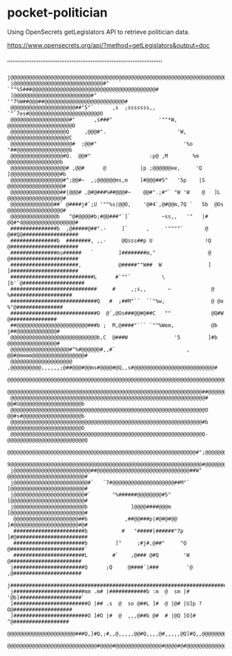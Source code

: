 # pocket-politician

Using OpenSecrets getLegislators API to retrieve politician data.

https://www.opensecrets.org/api/?method=getLegislators&output=doc

 ,,,,,,,,,,,,,,,,,,,,,,,,,,,,,,,,,,,,,,,,,,,,,,,,,,,,,,,,,,,,,,,,,,,,,,,,,,,,,,,,,,,,,,,,,     

     j@@@@@@@@@@@@@@@@@@@@@@@@@@@@@@@@@@@@@@@@@@@@@@@@@@@@@@@@@@@@@@@@@@@@@@@@@@@@@@@@@@@@@@@@#     
     j@@@@@@@@@@@@@@@@@@@@@@@@@@@@@#"   `     `""%5###@@@@@@@@@@@@@@@@@@@@@@@@@@@@@@@@@@@@@@@@#     
     ]@@@@@@@@@@@@@@@@@@@@@@@@@#"                       '"7%W##@@@##@@@@@@@@@@@@@@@@@@@@@@@@@@#     
     @@@@@@@@@@@@@@@@@@@@@##"5"`      ,s  ;sssssss,,            `^`7es#@@@@@@@@@@@@@@@@@@@@@@@O     
     @@@@@@@@@@@@@@@@@@@#"      ,s###"               '""*W,              @@@@@@@@@@@@@@@@@@@@@O     
     @@@@@@@@@@@@@@@@@@Q     ,@@@#".                       'W,            @@@@@@@@@@@@@@@@@@@@C     
     @@@@@@@@@@@@@@@@@@@@#  ;@@#"                            '%o          "##@@@@@@@@@@@@@@@@@b     
     @@@@@@@@@@@@@@@@@#Q.  @@#"                   :p@ ,M        %m           @@@@@@@@@@@@@@@@@b     
     @@@@@@@@@@@@@@@@@@# ,@@#      @           |p ;@@@@@@ee,     'Q         ]@@@@@@@@@@@@@@@@#b     
     @@@@@@@@@@@@@@@@@#^;@@#~  ,;@@@@@@ms,m    ]#@@@##5^   '5p    |S       @@@@@@@@@@@@@@@@@@#     
     @@@@@@@@@@@@@@@@##|@@@# ,@#@###%##@@@#~    @@#".;#"` "W 'W    @   ]L  @@@@@@@@@@@@@@@@@@#      
     @@@@@@@@@@@@@@##` @####j#`;U '""%s|@@O,    '@#4`,@#@@m,7Q `   5b  @Os @@@@@@@@@@@@@@@@@@#      
     @@@@@@@@@@@@@@@b   ^@#@@@@#b;#@@###"`]`          ~ss,,   '"   |#  @Q#*d@@@@@@@@@@@@@@@@@#      
     ###############b  ,@#####@##".-     ]`      ,     '""""`       @  @##Q@##################      
     ###############b  ########, ,,-     @Qsss##p U                 !Q @######################      
     ###############ms######   `        ]########m,"                 @ @######################      
     ######################,            @#####""W##  W               ] ]######################      
     ###########################L      #`""`          \              |b'`@####################      
     ############################     #     ,;s,,       ~             @  %####################      
     ############################Q   #  ;##M"``  ``"%w,               @ @o  %"@###############      
     ############################O  @`,@Os###@@#@##C   ""             @Q#W    @###############      
     ##@@@@@@@@@@@@@@@@@@@@@@@###b ;  M,@####"``` `""%Wem,            @b     j##@@@@@@@@@@@@@#      
     @@@@@@@@@@@@@@@@@@@@@@@@@@@@b,C  @###W               '5         ]#b     @@@@@@@@@@@@@@@@#      
     @@@@@@@@@@@@@@@@@@@#^%#@@@@@@#,,#`                       ,     @@#@mmmm@@@@@@@@@@@@@@@@@#      
     @@@@@@@@@@@@@@@@@@@@ ,@@@@@@@@@@,,,,,,;@##@@@#@@ms#@@@@#@Q,,s#@@@@@@@@@@@@@@@@@@@@@@@@@@#      
     @@@@@@@@@@@@@@@@@@@@@@@@@@@@@@@@@@@@@@@@@@@@@@@@@@@@@@@@@@@@@@@@@@@@@@@@@@@@@@@@@@@@@@@@#      
     @@@@@@@@@@@@@@@@@@@@@@@@@@@@@@@@@@@@@@@@@@@@@@@@@@@@@@@@@@@@@@@##@@@@@@@@@@@@@@@@@@@@@@@#      
     @@@@@@@@@@@@@@@@@@@@@@@@@@@@@@@@@@@@@@@@@@@@@@@@@@@@@@@@@@@@@@@# @@#U@@@@@@@@@@@@@@@@@@@@b     
     @@@@@@@@@@@@@@@@@@@@@@@@@@@@@@@@@@@@@@@@@@@@@@@@@@@@@@@@@@@@@@@O @@#s#@@@@@@@@@@@@@@@@@@@b     
     @@@@@@@@@@@@@@@@@@@@@@@@@@@@@@@@@@@@@@@@@@@@@@@@@@@@@@@@@@@@@@#b @@@@@@@@@@@@@@@@@@@@@@@@O     
     @@@@@@@@@@@@@@@@@@@@@@@@@@@@@@@@@@@@@@@@@@@@@@@@@@@@@@@@@@@@@@Q-@@@@@@@@@@@@@@@@@@@@@@@@@Q     
     @@@@@@@@@@@@@@@@@@@@@@@@@@@@@@@@@@@@@@@@@@@@@@@@@@@@@@@@@@@@@#";@@@@@@@@@@@@@@@@@@@@@@@@@Q     
     9@@@@@@@@@@@@@@@@@@@@@@@@@@@@@@@@@@@@@@@@@@@@@@@@@@@@@@@@@@@@@@#@@@@@@@@@@@@@@@@@@@@@@@@@Q     
     j@@@@@@@@@@@@@@@@@@@@@@@@@##@@@@@@@@@@@@@@@@@@@@@@@@@@@@@@##W"  @@@@@@@@@@@@@@@@@@@@@@@@@#     
     j@@@@@@@@@@@@@@@@@@@@@@@@#`   `7#@@@@@@@@@@@@@@@@@@@@##M"`      ]@@@@@@@@@@@@@@@@@@@@@@@@#     
     j@@@@@@@@@@@@@@@@@@@@@@@#`       "%######@@@@@@@@#5"            ]@@@@@@@@@@@@@@@@@@@@@@@@#     
     j@@@@@@@@@@@@@@@@@@@@@@@b              ]@@@@####@@@m            ]@@@@@@@@@@@@@@@@@@@@@@@@#     
      @@@@@@@@@@@@@@@@@@@@@##b            ,##@@###p|#@#@#@@          ]#@@@@@@@@@@@@@@@@@@@@@#@#     
      #######################b           #   "#####|######"7p        ]#@#######################     
      #######################b         ]"     ;#j#,@##"     "Q       @########################`     
      #######################L        #`    ,@### @#Q        'W      @#######################       
     j#######################Q      ;Q     @####`|###         '@    ,@######################        
     j####################################################################################"         
     j#######################mm .m# |############b :m  @  sm |#  '@b]####################`          
     ]########################O |## .s  @  so @##L ]#  @ |@# |U]p ?O@###################            
     ]########################O ]#O |#  @  ,,,@##b @#  # |@Q ]O]#  ^@##################             
     @@@@@@@@@@@@@@@@@@@@@@###Q,]#Q,;#,,@,,,,,@@#Q,,,,@#,,,,,@Q]#Q,,@@@@@@@@@@@@@@@@#Q              
     @@@@@@@@@@@@@@@@@@@@@@@@@@@@@#@@@@#@@@@@@@@@@@@@@@#@@@@#@#@@@@@@@@@@@@@@@@@@@@@@@@@@Q          

                                                                                             
